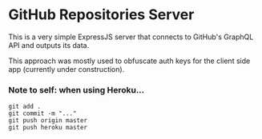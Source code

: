 # GitHub Repositories Server

This is a very simple ExpressJS server that connects to GitHub's GraphQL API and outputs its data.

This approach was mostly used to obfuscate auth keys for the client side app (currently under construction).

### Note to self: when using Heroku...

    git add .
    git commit -m "..."
    git push origin master
    git push heroku master
